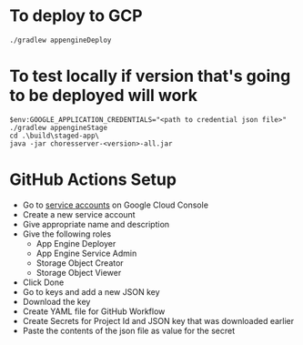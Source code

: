 # To deploy to GCP
```
./gradlew appengineDeploy
```

# To test locally if version that's going to be deployed will work
```
$env:GOOGLE_APPLICATION_CREDENTIALS="<path to credential json file>"
./gradlew appengineStage
cd .\build\staged-app\
java -jar choresserver-<version>-all.jar
```

# GitHub Actions Setup
- Go to [service accounts](https://console.cloud.google.com/iam-admin/serviceaccounts) on Google Cloud Console
- Create a new service account
- Give appropriate name and description
- Give the following roles
  - App Engine Deployer
  - App Engine Service Admin
  - Storage Object Creator
  - Storage Object Viewer
- Click Done
- Go to keys and add a new JSON key
- Download the key
- Create YAML file for GitHub Workflow
- Create Secrets for Project Id and JSON key that was downloaded earlier
- Paste the contents of the json file as value for the secret